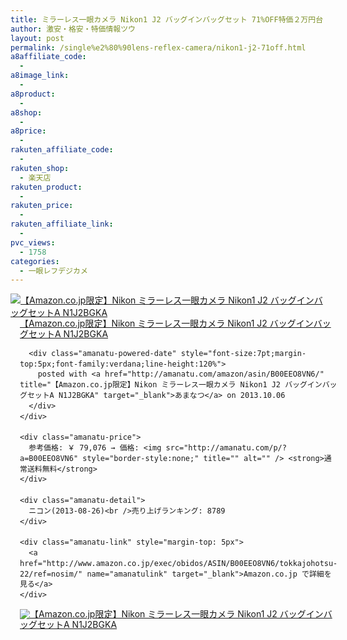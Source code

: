 ```yaml
---
title: ミラーレス一眼カメラ Nikon1 J2 バッグインバッグセット 71%OFF特価２万円台！送料無料
author: 激安・格安・特価情報ツウ
layout: post
permalink: /single%e2%80%90lens-reflex-camera/nikon1-j2-71off.html
a8affiliate_code:
  - 
a8image_link:
  - 
a8product:
  - 
a8shop:
  - 
a8price:
  - 
rakuten_affiliate_code:
  - 
rakuten_shop:
  - 楽天店
rakuten_product:
  - 
rakuten_price:
  - 
rakuten_affiliate_link:
  - 
pvc_views:
  - 1758
categories:
  - 一眼レフデジカメ
---
```

<div class="amanatu-box" style="margin-bottom:0px;">
  <div class="amanatu-image" style="float:left;">
    <a href="http://www.amazon.co.jp/exec/obidos/ASIN/B00EEO8VN6/tokkajohotsu-22/ref=nosim/" name="amanatulink" target="_blank"><img src="http://i0.wp.com/ecx.images-amazon.com/images/I/41bCee1wHnL._SL160_.jpg?w=546" alt="【Amazon.co.jp限定】Nikon ミラーレス一眼カメラ Nikon1 J2 バッグインバッグセットA N1J2BGKA" style="border: none;" data-recalc-dims="1" /></a>
  </div>
  
  <div class="amanatu-info" style="float:left;margin-left:15px;line-height:120%">
    <div class="amanatu-name" style="margin-bottom:10px;line-height:120%">
      <a href="http://www.amazon.co.jp/exec/obidos/ASIN/B00EEO8VN6/tokkajohotsu-22/ref=nosim/" name="amanatulink" target="_blank">【Amazon.co.jp限定】Nikon ミラーレス一眼カメラ Nikon1 J2 バッグインバッグセットA N1J2BGKA</a> 
      
      <div class="amanatu-powered-date" style="font-size:7pt;margin-top:5px;font-family:verdana;line-height:120%">
        posted with <a href="http://amanatu.com/amazon/asin/B00EEO8VN6/" title="【Amazon.co.jp限定】Nikon ミラーレス一眼カメラ Nikon1 J2 バッグインバッグセットA N1J2BGKA" target="_blank">あまなつ</a> on 2013.10.06
      </div>
    </div>
    
    <div class="amanatu-price">
      参考価格: ￥ 79,076 → 価格: <img src="http://amanatu.com/p/?a=B00EEO8VN6" style="border-style:none;" title="" alt="" /> <strong>通常送料無料</strong>
    </div>
    
    <div class="amanatu-detail">
      ニコン(2013-08-26)<br />売り上げランキング: 8789
    </div>
    
    <div class="amanatu-link" style="margin-top: 5px">
      <a href="http://www.amazon.co.jp/exec/obidos/ASIN/B00EEO8VN6/tokkajohotsu-22/ref=nosim/" name="amanatulink" target="_blank">Amazon.co.jp で詳細を見る</a>
    </div>
  </div>
  
  <div class="amanatu-footer" style="clear: left">
  </div>
  
  <div class="amanatu-imageset">
    <div class="amanatu-image" style="float:left;">
      <a href="http://www.amazon.co.jp/exec/obidos/ASIN/B00EEO8VN6/tokkajohotsu-22/ref=nosim/" name="amanatulink" target="_blank"><img src="http://i1.wp.com/ecx.images-amazon.com/images/I/51%2BjtlzbRKL._AA160_.jpg?w=546" alt="【Amazon.co.jp限定】Nikon ミラーレス一眼カメラ Nikon1 J2 バッグインバッグセットA N1J2BGKA" style="border: none;" data-recalc-dims="1" /></a>
    </div>
    
    <div class="amanatu-image" style="float:left;">
      <a href="http://www.amazon.co.jp/exec/obidos/ASIN/B00EEO8VN6/tokkajohotsu-22/ref=nosim/" name="amanatulink" target="_blank"><img src="http://i1.wp.com/ecx.images-amazon.com/images/I/41KfxzcjBrL._AA160_.jpg?w=546" alt="【Amazon.co.jp限定】Nikon ミラーレス一眼カメラ Nikon1 J2 バッグインバッグセットA N1J2BGKA" style="border: none;" data-recalc-dims="1" /></a>
    </div>
    
    <div class="amanatu-image" style="float:left;">
      <a href="http://www.amazon.co.jp/exec/obidos/ASIN/B00EEO8VN6/tokkajohotsu-22/ref=nosim/" name="amanatulink" target="_blank"><img src="http://i1.wp.com/ecx.images-amazon.com/images/I/41lUbf5KV4L._AA160_.jpg?w=546" alt="【Amazon.co.jp限定】Nikon ミラーレス一眼カメラ Nikon1 J2 バッグインバッグセットA N1J2BGKA" style="border: none;" data-recalc-dims="1" /></a>
    </div>
    
    <div class="amanatu-footer" style="clear: left">
    </div>
  </div>
</div>